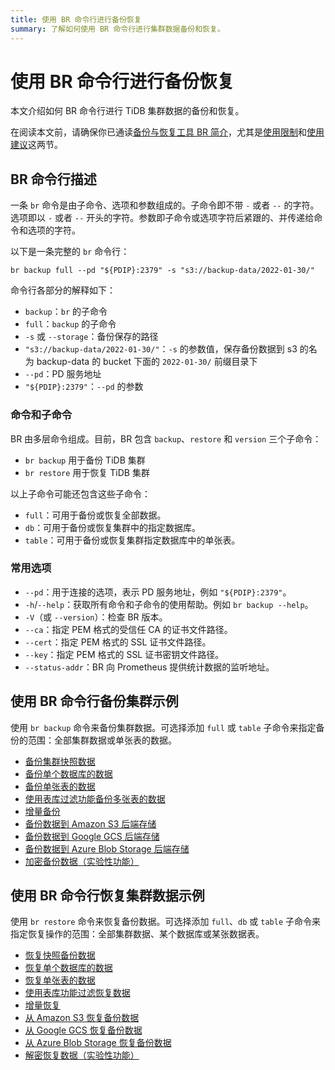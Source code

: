 ```yaml
---
title: 使用 BR 命令行进行备份恢复
summary: 了解如何使用 BR 命令行进行集群数据备份和恢复。
---
```


# 使用 BR 命令行进行备份恢复

本文介绍如何 BR 命令行进行 TiDB 集群数据的备份和恢复。

在阅读本文前，请确保你已通读[备份与恢复工具 BR 简介](/br/backup-and-restore-overview.md)，尤其是[使用限制](/br/backup-and-restore-overview.md#使用限制)和[使用建议](/br/backup-and-restore-overview.md#使用建议)这两节。

## BR 命令行描述

一条 `br` 命令是由子命令、选项和参数组成的。子命令即不带 `-` 或者 `--` 的字符。选项即以 `-` 或者 `--` 开头的字符。参数即子命令或选项字符后紧跟的、并传递给命令和选项的字符。

以下是一条完整的 `br` 命令行：

`br backup full --pd "${PDIP}:2379" -s "s3://backup-data/2022-01-30/"`

命令行各部分的解释如下：

* `backup`：`br` 的子命令
* `full`：`backup` 的子命令
* `-s` 或 `--storage`：备份保存的路径
* `"s3://backup-data/2022-01-30/"`：`-s` 的参数值，保存备份数据到 s3 的名为 backup-data 的 bucket 下面的 `2022-01-30/` 前缀目录下
* `--pd`：PD 服务地址
* `"${PDIP}:2379"`：`--pd` 的参数

### 命令和子命令

BR 由多层命令组成。目前，BR 包含 `backup`、`restore` 和 `version` 三个子命令：

* `br backup` 用于备份 TiDB 集群
* `br restore` 用于恢复 TiDB 集群

以上子命令可能还包含这些子命令：

* `full`：可用于备份或恢复全部数据。
* `db`：可用于备份或恢复集群中的指定数据库。
* `table`：可用于备份或恢复集群指定数据库中的单张表。

### 常用选项

* `--pd`：用于连接的选项，表示 PD 服务地址，例如 `"${PDIP}:2379"`。
* `-h`/`--help`：获取所有命令和子命令的使用帮助。例如 `br backup --help`。
* `-V`（或 `--version`）：检查 BR 版本。
* `--ca`：指定 PEM 格式的受信任 CA 的证书文件路径。
* `--cert`：指定 PEM 格式的 SSL 证书文件路径。
* `--key`：指定 PEM 格式的 SSL 证书密钥文件路径。
* `--status-addr`：BR 向 Prometheus 提供统计数据的监听地址。

## 使用 BR 命令行备份集群示例

使用 `br backup` 命令来备份集群数据。可选择添加 `full` 或 `table` 子命令来指定备份的范围：全部集群数据或单张表的数据。

- [备份集群快照数据](/br/br-usage-backup.md#备份-tidb-集群快照)
- [备份单个数据库的数据](/br/br-usage-backup.md#备份单个数据库的数据)
- [备份单张表的数据](/br/br-usage-backup.md#备份单张表的数据)
- [使用表库过滤功能备份多张表的数据](/br/br-usage-backup.md#使用表库过滤功能备份多张表的数据)
- [增量备份](/br/br-usage-backup.md#备份-tidb-集群增量数据)
- [备份数据到 Amazon S3 后端存储](/br/backup-storage-S3.md)
- [备份数据到 Google GCS 后端存储](/br/backup-storage-gcs.md)
- [备份数据到 Azure Blob Storage 后端存储](/br/backup-storage-azblob.md)
- [加密备份数据（实验性功能）](/br/br-usage-backup.md#备份端加密备份数据实验性功能)

## 使用 BR 命令行恢复集群数据示例

使用 `br restore` 命令来恢复备份数据。可选择添加 `full`、`db` 或 `table` 子命令来指定恢复操作的范围：全部集群数据、某个数据库或某张数据表。

- [恢复快照备份数据](/br/br-usage-restore.md#恢复快照备份数据)
- [恢复单个数据库的数据](/br/br-usage-restore.md#恢复单个数据库的数据)
- [恢复单张表的数据](/br/br-usage-restore.md#恢复单张表的数据)
- [使用表库功能过滤恢复数据](/br/br-usage-restore.md#使用表库功能过滤恢复数据)
- [增量恢复](/br/br-usage-restore.md#恢复增量备份数据)
- [从 Amazon S3 恢复备份数据](/br/backup-storage-S3.md)
- [从 Google GCS 恢复备份数据](/br/backup-storage-gcs.md)
- [从 Azure Blob Storage 恢复备份数据](/br/backup-storage-azblob.md)
- [解密恢复数据（实验性功能）](/br/br-usage-restore.md#恢复加密的备份数据)
